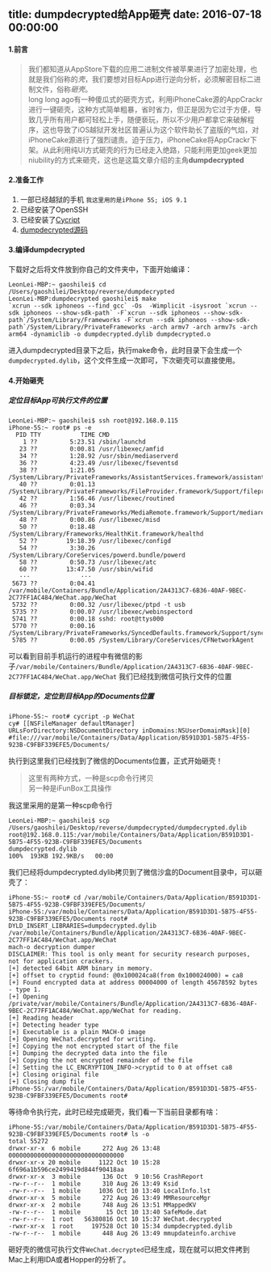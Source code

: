 title: dumpdecrypted给App砸壳
date: 2016-07-18 00:00:00
---
#### 1.前言
> 我们都知道从AppStore下载的应用二进制文件被苹果进行了加密处理，也就是我们俗称的*壳*，我们要想对目标App进行逆向分析，必须解密目标二进制文件，俗称*砸壳*。  
> long long ago有一种傻瓜式的砸壳方式，利用iPhoneCake源的AppCrackr进行一键砸壳，这种方式简单粗暴，省时省力，但正是因为它过于方便，导致几乎所有用户都可轻松上手，随便亵玩，所以不少用户都拿它来破解程序，这也导致了iOS越狱开发社区普遍认为这个软件助长了盗版的气焰，对iPhoneCake源进行了强烈谴责。迫于压力，iPhoneCake将AppCrackr下架。从此利用纯UI方式砸壳的行为已经走入绝路，只能利用更加geek更加niubility的方式来砸壳，这也是这篇文章介绍的主角**dumpdecrypted**  

<!-- more --> 
#### 2.准备工作
1. 一部已经越狱的手机 `我这里用的是iPhone 5S; iOS 9.1`
2. 已经安装了OpenSSH
3. 已经安装了[Cycript](http://www.cycript.org)
4. [dumpdecrypted源码](https://github.com/stefanesser/dumpdecrypted/archive/master.zip)  

#### 3.编译dumpdecrypted
下载好之后将文件放到你自己的文件夹中，下面开始编译：  
 
```
LeonLei-MBP:~ gaoshilei$ cd /Users/gaoshilei/Desktop/reverse/dumpdecrypted  
LeonLei-MBP:dumpdecrypted gaoshilei$ make
`xcrun --sdk iphoneos --find gcc` -Os  -Wimplicit -isysroot `xcrun --sdk iphoneos --show-sdk-path` -F`xcrun --sdk iphoneos --show-sdk-path`/System/Library/Frameworks -F`xcrun --sdk iphoneos --show-sdk-path`/System/Library/PrivateFrameworks -arch armv7 -arch armv7s -arch arm64 -dynamiclib -o dumpdecrypted.dylib dumpdecrypted.o

```
进入dumpdecrypted目录下之后，执行make命令，此时目录下会生成一个`dumpdecrypted.dylib`，这个文件生成一次即可，下次砸壳可以直接使用。

#### 4.开始砸壳  
##### 定位目标App可执行文件的位置
```
LeonLei-MBP:~ gaoshilei$ ssh root@192.168.0.115
iPhone-5S:~ root# ps -e
  PID TTY           TIME CMD
    1 ??         5:23.51 /sbin/launchd
   23 ??         0:00.81 /usr/libexec/amfid
   34 ??         1:28.92 /usr/sbin/mediaserverd
   36 ??         4:23.49 /usr/libexec/fseventsd
   38 ??         1:21.05 /System/Library/PrivateFrameworks/AssistantServices.framework/assistantd
   40 ??         0:01.13 /System/Library/PrivateFrameworks/FileProvider.framework/Support/fileproviderd
   42 ??         1:56.46 /usr/libexec/routined
   46 ??         0:03.34 /System/Library/PrivateFrameworks/MediaRemote.framework/Support/mediaremoted
   48 ??         0:00.86 /usr/libexec/misd
   50 ??         0:18.48 /System/Library/Frameworks/HealthKit.framework/healthd
   52 ??        19:18.39 /usr/libexec/configd
   54 ??         3:30.26 /System/Library/CoreServices/powerd.bundle/powerd
   58 ??         0:50.73 /usr/libexec/atc
   60 ??        13:47.50 /usr/sbin/wifid
   ···              ···
 5673 ??         0:04.41 /var/mobile/Containers/Bundle/Application/2A4313C7-6B36-40AF-9BEC-2C77FF1AC484/WeChat.app/WeChat
 5732 ??         0:00.32 /usr/libexec/ptpd -t usb
 5735 ??         0:00.07 /usr/libexec/webinspectord
 5741 ??         0:00.18 sshd: root@ttys000 
 5770 ??         0:00.16 /System/Library/PrivateFrameworks/SyncedDefaults.framework/Support/syncdefaultsd
 5785 ??         0:00.05 /System/Library/CoreServices/CFNetworkAgent
```
可以看到目前手机运行的进程中有微信的影子`/var/mobile/Containers/Bundle/Application/2A4313C7-6B36-40AF-9BEC-2C77FF1AC484/WeChat.app/WeChat` 我们已经找到微信可执行文件的位置
##### 目标锁定，定位到目标App的Documents位置  
 
```
iPhone-5S:~ root# cycript -p WeChat  
cy# [[NSFileManager defaultManager] URLsForDirectory:NSDocumentDirectory inDomains:NSUserDomainMask][0]
#file:///var/mobile/Containers/Data/Application/B591D3D1-5B75-4F55-923B-C9FBF339EFE5/Documents/  
```

执行到这里我们已经找到了微信的Documents位置，正式开始砸壳！
> 这里有两种方式，一种是scp命令行拷贝  
> 另一种是iFunBox工具操作  

我这里采用的是第一种scp命令行  
```
LeonLei-MBP:~ gaoshilei$ scp /Users/gaoshilei/Desktop/reverse/dumpdecrypted/dumpdecrypted.dylib   root@192.168.0.115:/var/mobile/Containers/Data/Application/B591D3D1-5B75-4F55-923B-C9FBF339EFE5/Documents  
dumpdecrypted.dylib                                                              100%  193KB 192.9KB/s   00:00 
```  

我们已经将dumpdecrypted.dylib拷贝到了微信沙盒的Document目录中，可以砸壳了：  
 
```  
iPhone-5S:~ root# cd /var/mobile/Containers/Data/Application/B591D3D1-5B75-4F55-923B-C9FBF339EFE5/Documents/
iPhone-5S:/var/mobile/Containers/Data/Application/B591D3D1-5B75-4F55-923B-C9FBF339EFE5/Documents root# DYLD_INSERT_LIBRARIES=dumpdecrypted.dylib /var/mobile/Containers/Bundle/Application/2A4313C7-6B36-40AF-9BEC-2C77FF1AC484/WeChat.app/WeChat
mach-o decryption dumper
DISCLAIMER: This tool is only meant for security research purposes, not for application crackers.
[+] detected 64bit ARM binary in memory.
[+] offset to cryptid found: @0x100024ca8(from 0x100024000) = ca8
[+] Found encrypted data at address 00004000 of length 45678592 bytes - type 1.
[+] Opening /private/var/mobile/Containers/Bundle/Application/2A4313C7-6B36-40AF-9BEC-2C77FF1AC484/WeChat.app/WeChat for reading.
[+] Reading header
[+] Detecting header type
[+] Executable is a plain MACH-O image
[+] Opening WeChat.decrypted for writing.
[+] Copying the not encrypted start of the file
[+] Dumping the decrypted data into the file
[+] Copying the not encrypted remainder of the file
[+] Setting the LC_ENCRYPTION_INFO->cryptid to 0 at offset ca8
[+] Closing original file
[+] Closing dump file
iPhone-5S:/var/mobile/Containers/Data/Application/B591D3D1-5B75-4F55-923B-C9FBF339EFE5/Documents root#  
```  

等待命令执行完，此时已经完成砸壳，我们看一下当前目录都有啥：
```
iPhone-5S:/var/mobile/Containers/Data/Application/B591D3D1-5B75-4F55-923B-C9FBF339EFE5/Documents root# ls -o
total 55272
drwxr-xr-x  6 mobile      272 Aug 26 13:48 00000000000000000000000000000000
drwxr-xr-x 20 mobile     1122 Oct 10 15:28 6f696a1b596ce2499419d844f90418aa
drwxr-xr-x  3 mobile      136 Oct  9 10:56 CrashReport
-rw-r--r--  1 mobile      310 Aug 26 13:49 Ksid
-rw-r--r--  1 mobile     1036 Oct 10 13:40 LocalInfo.lst
drwxr-xr-x  5 mobile      272 Aug 26 13:49 MMResourceMgr
drwxr-xr-x  2 mobile      748 Aug 26 13:51 MMappedKV
-rw-r--r--  1 mobile       15 Oct 10 13:40 SafeMode.dat
-rw-r--r--  1 root   56380816 Oct 10 15:37 WeChat.decrypted
-rwxr-xr-x  1 root     197528 Oct 10 15:34 dumpdecrypted.dylib
-rw-r--r--  1 mobile      448 Aug 26 13:49 mmupdateinfo.archive  
```  

砸好壳的微信可执行文件`WeChat.decrypted`已经生成，现在就可以把文件拷到Mac上利用IDA或者Hopper的分析了。
